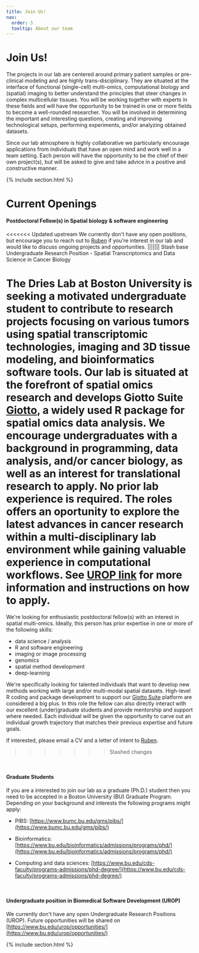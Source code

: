 ```yaml
---
title: Join Us!
nav:
  order: 3
  tooltip: About our team
---
```


# <i class="fas fa-users"></i>Join Us!
The projects in our lab are centered around primary patient samples or pre-clinical modeling 
and are highly trans-disciplinary. They are situated at the interface of functional (single-cell) multi-omics, 
computational biology and (spatial) imaging to better understand the principles 
that steer changes in complex multicellular tissues. 
You will be working together with experts in these fields and will have the opportunity 
to be trained in one or more fields to become a well-rounded researcher. 
You will be involved in determining the important and interesting questions, 
creating and improving technological setups, performing experiments, and/or analyzing obtained datasets.

Since our lab atmosphere is highly collaborative we particularly encourage applications 
from individuals that have an open mind and work well in a team setting. 
Each person will have the opportunity to be the chief of their own project(s), 
but will be asked to give and take advice in a positive and constructive manner. 

{% include section.html %}

# Current Openings


#### Postdoctoral Fellow(s) in Spatial biology & software engineering

<<<<<<< Updated upstream
We currently don't have any open positions, but encourage you to reach out to [Ruben](mailto:rdries@bu.edu) 
if you're interest in our lab and would like to discuss ongoing projects and opportunities.
||||||| Stash base
Undergraduate Research Position - Spatial Transcriptomics and Data Science in Cancer Biology

The Dries Lab at Boston University is seeking a motivated undergraduate student to contribute to research projects focusing on various tumors using spatial transcriptomic technologies, imaging and 3D tissue modeling, and bioinformatics software tools. Our lab is situated at the forefront of spatial omics research and develops Giotto Suite [Giotto](www.giottosuite.com), a widely used R package for spatial omics data analysis. We encourage undergraduates with a background in programming, data analysis, and/or cancer biology, as well as an interest for translational research to apply. No prior lab experience is required. The roles offers an oportunity to explore the latest advances in cancer research within a multi-disciplinary lab environment while gaining valuable experience in computational workflows. See [UROP link](https://www.bu.edu/urop/opportunity/computational-biology/) for more information and instructions on how to apply. 
=======
We're looking for enthusiastic postdoctoral fellow(s) with an interest in spatial multi-omics. Ideally, this person has prior expertise in one or more of the following skills:   
- data science / analysis  
- R and software engineering
- imaging  or image processing  
- genomics  
- spatial method development  
- deep-learning

We're specifically looking for talented individuals that want to develop new methods working with large and/or multi-modal
spatial datasets. High-level R coding and package development to support our [Giotto Suite](https://giottosuite.readthedocs.io/en/latest/#) platform are considered a big plus. In this role the fellow can also directly interact with our excellent (under)graduate students and provide mentorship and support where needed. Each individual will be given the opportunity to carve out an individual growth trajectory that matches their previous expertise and future goals.

If interested, please email a CV and a letter of intent to [Ruben](mailto:rdries@bu.edu).  
>>>>>>> Stashed changes

&nbsp;  

#### Graduate Students  

If you are a interested to join our lab as a graduate (Ph.D.) student then you need
to be accepted in a Boston University (BU) Graduate Program. Depending on your 
background and interests the following programs might apply:  

- PIBS: [https://www.bumc.bu.edu/gms/pibs/](https://www.bumc.bu.edu/gms/pibs/)  

- Bioinformatics: [https://www.bu.edu/bioinformatics/admissions/programs/phd/](https://www.bu.edu/bioinformatics/admissions/programs/phd/)  

- Computing and data sciences: [https://www.bu.edu/cds-faculty/programs-admissions/phd-degree/](https://www.bu.edu/cds-faculty/programs-admissions/phd-degree/)   


&nbsp; 

#### Undergraduate position in Biomedical Software Development (UROP)

We currently don't have any open Undergraduate Research Positions (UROP).
Future opportunities will be shared on [https://www.bu.edu/urop/opportunities/](https://www.bu.edu/urop/opportunities/)   


{% include section.html %}



